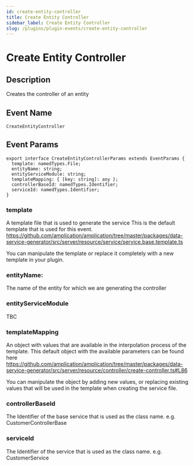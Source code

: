 ```yaml
---
id: create-entity-controller
title: Create Entity Controller
sidebar_label: Create Entity Controller
slug: /plugins/plugin-events/create-entity-controller
---
```


# Create Entity Controller

## Description

Creates the controller of an entity

## Event Name

`CreateEntityController`

## Event Params

```tsx
export interface CreateEntityControllerParams extends EventParams {
  template: namedTypes.File;
  entityName: string;
  entityServiceModule: string;
  templateMapping: { [key: string]: any };
  controllerBaseId: namedTypes.Identifier;
  serviceId: namedTypes.Identifier;
}
```

### template

A template file that is used to generate the service
This is the default template that is used for this event.
https://github.com/amplication/amplication/tree/master/packages/data-service-generator/src/server/resource/service/service.base.template.ts

You can manipulate the template or replace it completely with a new template in your plugin.

### entityName:

The name of the entity for which we are generating the controller

### entityServiceModule

TBC

### templateMapping

An object with values that are available in the interpolation process of the template.
This default object with the available parameters can be found here
https://github.com/amplication/amplication/tree/master/packages/data-service-generator/src/server/resource/controller/create-controller.ts#L86

You can manipulate the object by adding new values, or replacing existing values that will be used in the template when creating the service file.

### controllerBaseId

The Identifier of the base service that is used as the class name. e.g. CustomerControllerBase

### serviceId

The Identifier of the service that is used as the class name. e.g. CustomerService
